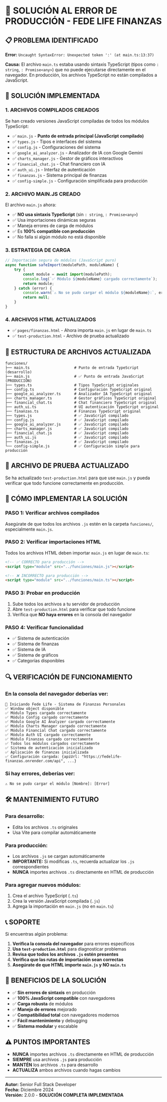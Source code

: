 # 🚀 SOLUCIÓN AL ERROR DE PRODUCCIÓN - FEDE LIFE FINANZAS

## 📋 PROBLEMA IDENTIFICADO

**Error:** `Uncaught SyntaxError: Unexpected token ':' (at main.ts:13:37)`

**Causa:** El archivo `main.ts` estaba usando sintaxis TypeScript (tipos como `: string`, `: Promise<any>`) que no puede ejecutarse directamente en el navegador. En producción, los archivos TypeScript no están compilados a JavaScript.

## 🔧 SOLUCIÓN IMPLEMENTADA

### **1. ARCHIVOS COMPILADOS CREADOS**

Se han creado versiones JavaScript compiladas de todos los módulos TypeScript:

- ✅ `main.js` - **Punto de entrada principal (JavaScript compilado)**
- ✅ `types.js` - Tipos e interfaces del sistema
- ✅ `config.js` - Configuraciones del sistema
- ✅ `google_ai_analyzer.js` - Analizador de IA con Google Gemini
- ✅ `charts_manager.js` - Gestor de gráficos interactivos
- ✅ `financial_chat.js` - Chat financiero con IA
- ✅ `auth_ui.js` - Interfaz de autenticación
- ✅ `finanzas.js` - Sistema principal de finanzas
- ✅ `config-simple.js` - Configuración simplificada para producción

### **2. ARCHIVO MAIN.JS CREADO**

El archivo `main.js` ahora:
- ✅ **NO usa sintaxis TypeScript** (sin `: string`, `: Promise<any>`)
- ✅ Usa importaciones dinámicas seguras
- ✅ Maneja errores de carga de módulos
- ✅ Es **100% compatible con producción**
- ✅ No falla si algún módulo no está disponible

### **3. ESTRATEGIA DE CARGA**

```javascript
// Importación segura de módulos (JavaScript puro)
async function safeImport(modulePath, moduleName) {
    try {
        const module = await import(modulePath);
        console.log(`✅ Módulo ${moduleName} cargado correctamente`);
        return module;
    } catch (error) {
        console.warn(`⚠️ No se pudo cargar el módulo ${moduleName}:`, error);
        return null;
    }
}
```

### **4. ARCHIVOS HTML ACTUALIZADOS**

- ✅ `pages/finanzas.html` - Ahora importa `main.js` en lugar de `main.ts`
- ✅ `test-production.html` - Archivo de prueba actualizado

## 📁 ESTRUCTURA DE ARCHIVOS ACTUALIZADA

```
funciones/
├── main.ts                    # Punto de entrada TypeScript (desarrollo)
├── main.js                    # ✅ Punto de entrada JavaScript (PRODUCCIÓN)
├── types.ts                   # Tipos TypeScript originales
├── config.ts                  # Configuración TypeScript original
├── google_ai_analyzer.ts      # Analizador IA TypeScript original
├── charts_manager.ts          # Gestor gráficos TypeScript original
├── financial_chat.ts          # Chat financiero TypeScript original
├── auth_ui.ts                 # UI autenticación TypeScript original
├── finanzas.ts                # Finanzas TypeScript original
├── types.js                   # ✅ JavaScript compilado
├── config.js                  # ✅ JavaScript compilado
├── google_ai_analyzer.js      # ✅ JavaScript compilado
├── charts_manager.js          # ✅ JavaScript compilado
├── financial_chat.js          # ✅ JavaScript compilado
├── auth_ui.js                 # ✅ JavaScript compilado
├── finanzas.js                # ✅ JavaScript compilado
└── config-simple.js           # ✅ Configuración simple para producción
```

## 🧪 ARCHIVO DE PRUEBA ACTUALIZADO

Se ha actualizado `test-production.html` para que use `main.js` y pueda verificar que todo funcione correctamente en producción.

## 🚀 CÓMO IMPLEMENTAR LA SOLUCIÓN

### **PASO 1: Verificar archivos compilados**
Asegúrate de que todos los archivos `.js` estén en la carpeta `funciones/`, especialmente `main.js`.

### **PASO 2: Verificar importaciones HTML**
Todos los archivos HTML deben importar `main.js` en lugar de `main.ts`:
```html
<!-- ✅ CORRECTO para producción -->
<script type="module" src="../funciones/main.js"></script>

<!-- ❌ INCORRECTO para producción -->
<script type="module" src="../funciones/main.ts"></script>
```

### **PASO 3: Probar en producción**
1. Sube todos los archivos a tu servidor de producción
2. Abre `test-production.html` para verificar que todo funcione
3. Verifica que **NO haya errores** en la consola del navegador

### **PASO 4: Verificar funcionalidad**
- ✅ Sistema de autenticación
- ✅ Sistema de finanzas
- ✅ Sistema de IA
- ✅ Sistema de gráficos
- ✅ Categorías disponibles

## 🔍 VERIFICACIÓN DE FUNCIONAMIENTO

### **En la consola del navegador deberías ver:**
```
🚀 Iniciando Fede Life - Sistema de Finanzas Personales
✅ Window object disponible
✅ Módulo Types cargado correctamente
✅ Módulo Config cargado correctamente
✅ Módulo Google AI Analyzer cargado correctamente
✅ Módulo Charts Manager cargado correctamente
✅ Módulo Financial Chat cargado correctamente
✅ Módulo Auth UI cargado correctamente
✅ Módulo Finanzas cargado correctamente
✅ Todos los módulos cargados correctamente
✅ Sistema de autenticación inicializado
✅ Aplicación de finanzas inicializada
✅ Configuración cargada: {apiUrl: "https://fedelife-finanzas.onrender.com/api", ...}
```

### **Si hay errores, deberías ver:**
```
⚠️ No se pudo cargar el módulo [Nombre]: [Error]
```

## 🛠️ MANTENIMIENTO FUTURO

### **Para desarrollo:**
- Edita los archivos `.ts` originales
- Usa Vite para compilar automáticamente

### **Para producción:**
- Los archivos `.js` se cargan automáticamente
- **IMPORTANTE:** Si modificas `.ts`, recuerda actualizar los `.js` correspondientes
- **NUNCA** importes archivos `.ts` directamente en HTML de producción

### **Para agregar nuevos módulos:**
1. Crea el archivo TypeScript (`.ts`)
2. Crea la versión JavaScript compilada (`.js`)
3. Agrega la importación en `main.js` (no en `main.ts`)

## 📞 SOPORTE

Si encuentras algún problema:

1. **Verifica la consola del navegador** para errores específicos
2. **Usa `test-production.html`** para diagnosticar problemas
3. **Revisa que todos los archivos `.js` estén presentes**
4. **Verifica que las rutas de importación sean correctas**
5. **Asegúrate de que HTML importe `main.js` y NO `main.ts`**

## 🎯 BENEFICIOS DE LA SOLUCIÓN

- ✅ **Sin errores de sintaxis** en producción
- ✅ **100% JavaScript compatible** con navegadores
- ✅ **Carga robusta** de módulos
- ✅ **Manejo de errores** mejorado
- ✅ **Compatibilidad total** con navegadores modernos
- ✅ **Fácil mantenimiento** y debugging
- ✅ **Sistema modular** y escalable

## ⚠️ PUNTOS IMPORTANTES

- **NUNCA** importes archivos `.ts` directamente en HTML de producción
- **SIEMPRE** usa archivos `.js` para producción
- **MANTÉN** los archivos `.ts` para desarrollo
- **ACTUALIZA** ambos archivos cuando hagas cambios

---

**Autor:** Senior Full Stack Developer  
**Fecha:** Diciembre 2024  
**Versión:** 2.0.0 - **SOLUCIÓN COMPLETA IMPLEMENTADA**
